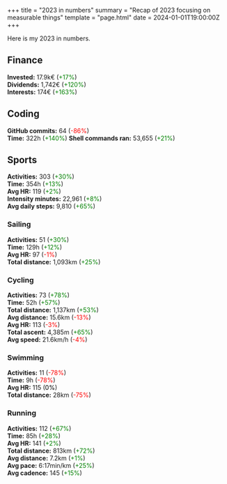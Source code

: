 +++
title = "2023 in numbers"
summary = "Recap of 2023 focusing on measurable things"
template = "page.html"
date = 2024-01-01T19:00:00Z
+++

Here is my 2023 in numbers.

## Finance
**Invested:** 17.9k€ (<span style="color: green;">+17%</span>)  
**Dividends:** 1,742€ (<span style="color: green;">+120%</span>)  
**Interests:** 174€ (<span style="color: green;">+163%</span>)

## Coding
**GitHub commits:** 64 (<span style="color: red;">-86%</span>)       
**Time:** 322h (<span style="color: green;">+140%</span>)
**Shell commands ran:** 53,655 (<span style="color: green;">+21%</span>)

## Sports
**Activities:** 303 (<span style="color: green;">+30%</span>)  
**Time:** 354h (<span style="color: green;">+13%</span>)  
**Avg HR:** 119 (<span style="color: green;">+2%</span>)  
**Intensity minutes:** 22,961 (<span style="color: green;">+8%</span>)  
**Avg daily steps:** 9,810 (<span style="color: green;">+65%</span>)

### Sailing
**Activities:** 51 (<span style="color: green;">+30%</span>)  
**Time:** 129h (<span style="color: green;">+12%</span>)  
**Avg HR:** 97 (<span style="color: red;">-1%</span>)  
**Total distance:** 1,093km (<span style="color: green;">+25%</span>)  

### Cycling
**Activities:** 73 (<span style="color: green;">+78%</span>)  
**Time:** 52h (<span style="color: green;">+57%</span>)  
**Total distance:** 1,137km (<span style="color: green;">+53%</span>)  
**Avg distance:** 15.6km (<span style="color: red;">-13%</span>)  
**Avg HR:** 113 (<span style="color: red;">-3%</span>)  
**Total ascent:** 4,385m (<span style="color: green;">+65%</span>)  
**Avg speed:** 21.6km/h (<span style="color: red;">-4%</span>)  

### Swimming
**Activities:** 11 (<span style="color: red;">-78%</span>)  
**Time:** 9h (<span style="color: red;">-78%</span>)  
**Avg HR:** 115 (<span style="color: black;">0%</span>)  
**Total distance:** 28km (<span style="color: red;">-75%</span>)  

### Running
**Activities:** 112 (<span style="color: green;">+67%</span>)  
**Time:** 85h (<span style="color: green;">+28%</span>)  
**Avg HR:** 141 (<span style="color: green;">+2%</span>)  
**Total distance:** 813km (<span style="color: green;">+72%</span>)  
**Avg distance:** 7.2km (<span style="color: green;">+1%</span>)  
**Avg pace:** 6:17min/km (<span style="color: green;">+25%</span>)  
**Avg cadence:** 145 (<span style="color: green;">+15%</span>)  

